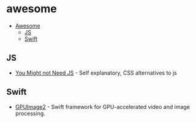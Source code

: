 # awesome

- [Awesome](#awesome)
    - [JS](#js)
    - [Swift](#swift)



## JS
* [You Might not Need JS](http://youmightnotneedjs.com) - Self explanatory, CSS alternatives to js


## Swift

* [GPUImage2](https://github.com/BradLarson/GPUImage2) - Swift framework for GPU-accelerated video and image processing.
